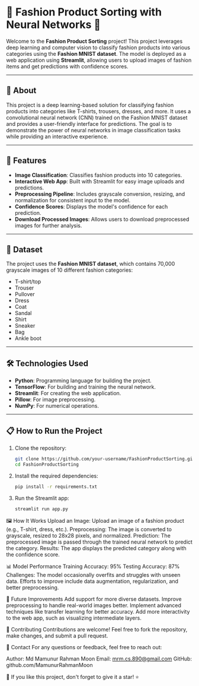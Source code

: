 # 🧥 Fashion Product Sorting with Neural Networks 👗

Welcome to the **Fashion Product Sorting** project! This project leverages deep learning and computer vision to classify fashion products into various categories using the **Fashion MNIST dataset**. The model is deployed as a web application using **Streamlit**, allowing users to upload images of fashion items and get predictions with confidence scores.

---

## 📖 About
This project is a deep learning-based solution for classifying fashion products into categories like T-shirts, trousers, dresses, and more. It uses a convolutional neural network (CNN) trained on the Fashion MNIST dataset and provides a user-friendly interface for predictions. The goal is to demonstrate the power of neural networks in image classification tasks while providing an interactive experience.

---

## 🚀 Features
- **Image Classification**: Classifies fashion products into 10 categories.
- **Interactive Web App**: Built with Streamlit for easy image uploads and predictions.
- **Preprocessing Pipeline**: Includes grayscale conversion, resizing, and normalization for consistent input to the model.
- **Confidence Scores**: Displays the model's confidence for each prediction.
- **Download Processed Images**: Allows users to download preprocessed images for further analysis.

---

## 📂 Dataset
The project uses the **Fashion MNIST dataset**, which contains 70,000 grayscale images of 10 different fashion categories:
- T-shirt/top
- Trouser
- Pullover
- Dress
- Coat
- Sandal
- Shirt
- Sneaker
- Bag
- Ankle boot

---

## 🛠️ Technologies Used
- **Python**: Programming language for building the project.
- **TensorFlow**: For building and training the neural network.
- **Streamlit**: For creating the web application.
- **Pillow**: For image preprocessing.
- **NumPy**: For numerical operations.

---

## 📋 How to Run the Project
1. Clone the repository:
   ```bash
   git clone https://github.com/your-username/FashionProductSorting.git
   cd FashionProductSorting

2. Install the required dependencies:
   ```bash
   pip install -r requirements.txt
3. Run the Streamlit app:
   ```bash
   streamlit run app.py

🖼️ How It Works
Upload an Image: Upload an image of a fashion product (e.g., T-shirt, dress, etc.).
Preprocessing: The image is converted to grayscale, resized to 28x28 pixels, and normalized.
Prediction: The preprocessed image is passed through the trained neural network to predict the category.
Results: The app displays the predicted category along with the confidence score.

📊 Model Performance
Training Accuracy: 95%
Testing Accuracy: 87%
Challenges: The model occasionally overfits and struggles with unseen data. Efforts to improve include data augmentation, regularization, and better preprocessing.

📝 Future Improvements
Add support for more diverse datasets.
Improve preprocessing to handle real-world images better.
Implement advanced techniques like transfer learning for better accuracy.
Add more interactivity to the web app, such as visualizing intermediate layers.

🤝 Contributing
Contributions are welcome! Feel free to fork the repository, make changes, and submit a pull request.

📧 Contact
For any questions or feedback, feel free to reach out:

Author: Md Mamunur Rahman Moon
Email: mrm.cs.890@gmail.com
GitHub: github.com/MamunurRahmanMoon

🌟 If you like this project, don't forget to give it a star! ⭐
